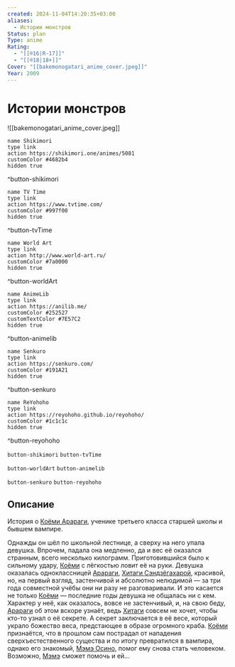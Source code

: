 ```yaml
---
created: 2024-11-04T14:20:35+03:00
aliases:
  - Истории монстров
Status: plan
Type: anime
Rating:
  - "[[®️16|R-17]]"
  - "[[®️18|18+]]"
Cover: "[[bakemonogatari_anime_cover.jpeg]]"
Year: 2009
---
```


# Истории монстров

![[bakemonogatari_anime_cover.jpeg]]

```button
name Shikimori
type link
action https://shikimori.one/animes/5081
customColor #4682b4
hidden true
```
^button-shikimori

```button
name TV Time
type link
action https://www.tvtime.com/
customColor #997f00
hidden true
```
^button-tvTime

```button
name World Art
type link
action http://www.world-art.ru/
customColor #7a0000
hidden true
```
^button-worldArt

```button
name AnimeLib
type link
action https://anilib.me/
customColor #252527
customTextColor #7E57C2
hidden true
```
^button-animelib

```button
name Senkuro
type link
action https://senkuro.com/
customColor #191A21
hidden true
```
^button-senkuro

```button
name ReYohoho
type link
action https://reyohoho.github.io/reyohoho/
customColor #1c1c1c
hidden true
```
^button-reyohoho

`button-shikimori` `button-tvTime`

`button-worldArt` `button-animelib`

`button-senkuro` `button-reyohoho`

## Описание

История о [Коёми Арараги](https://shikimori.one/characters/22036-koyomi-araragi), ученике третьего класса старшей школы и бывшем вампире.

Однажды он шёл по школьной лестнице, а сверху на него упала девушка. Впрочем, падала она медленно, да и вес её оказался странным, всего несколько килограмм. Приготовившийся было к сильному удару, [Коёми](https://shikimori.one/characters/22036-koyomi-araragi) с лёгкостью ловит её на руки. Девушка оказалась одноклассницей [Арараги](https://shikimori.one/characters/22036-koyomi-araragi), [Хитаги Сэндзёгахарой](https://shikimori.one/characters/22037-hitagi-senjougahara), красивой, но, на первый взгляд, застенчивой и абсолютно нелюдимой — за три года совместной учёбы они ни разу не разговаривали. И это касается не только [Коёми](https://shikimori.one/characters/22036-koyomi-araragi) — последние годы девушка не общалась ни с кем. Характер у неё, как оказалось, вовсе не застенчивый, и, на свою беду, [Арараги](https://shikimori.one/characters/22036-koyomi-araragi) об этом вскоре узнаёт, ведь [Хитаги](https://shikimori.one/characters/22037-hitagi-senjougahara) совсем не хочет, чтобы кто-то узнал о её секрете. А секрет заключается в её весе, который украло божество веса, предстающее в образе огромного краба. [Коёми](https://shikimori.one/characters/22036-koyomi-araragi) признаётся, что в прошлом сам пострадал от нападения сверхъестественного существа и по итогу превратился в вампира, однако его знакомый, [Мэмэ Осино](https://shikimori.one/characters/22552-meme-oshino), помог ему снова стать человеком. Возможно, [Мэмэ](https://shikimori.one/characters/22552-meme-oshino) сможет помочь и ей...
